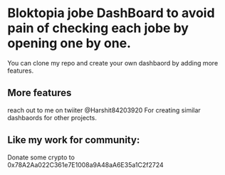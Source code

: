 # Bloktopia jobe DashBoard to avoid pain of checking each jobe by opening one by one. 

You can clone my repo and create your own dashbaord by adding more features.

## More features

reach out to me on twiiter @Harshit84203920
For creating similar dashbaords for other projects.

## Like my work for community: 
Donate some crypto to 0x78A2Aa022C361e7E1008a9A48aA6E35a1C2f2724




